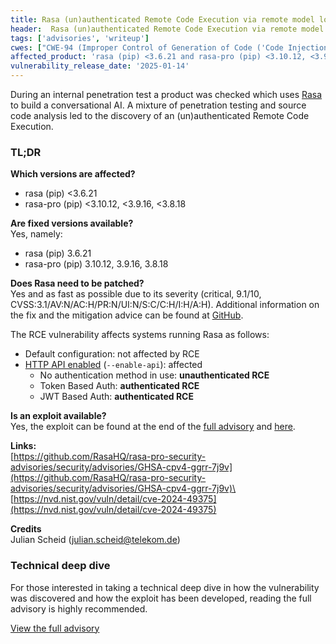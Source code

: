 ```yaml
---
title: Rasa (un)authenticated Remote Code Execution via remote model loading (CVE-2024-49375)
header:  Rasa (un)authenticated Remote Code Execution via remote model loading (CVE-2024-49375)
tags: ['advisories', 'writeup']
cwes: ["CWE-94 (Improper Control of Generation of Code ('Code Injection'))", "CWE-502 (Deserialization of Untrusted Data)"]
affected_product: 'rasa (pip) <3.6.21 and rasa-pro (pip) <3.10.12, <3.9.16, <3.8.18'
vulnerability_release_date: '2025-01-14'
---
```


During an internal penetration test a product was checked which uses [Rasa](https://rasa.com/) to build a conversational AI. A mixture of penetration testing and source code analysis led to the discovery of an (un)authenticated Remote Code Execution.<!--more-->

### TL;DR
**Which versions are affected?**
* rasa (pip) <3.6.21
* rasa-pro (pip) <3.10.12, <3.9.16, <3.8.18

**Are fixed versions available?**\
Yes, namely:
* rasa (pip) 3.6.21
* rasa-pro (pip) 3.10.12, 3.9.16, 3.8.18

**Does Rasa need to be patched?**\
Yes and as fast as possible due to its severity (critical, 9.1/10, CVSS:3.1/AV:N/AC:H/PR:N/UI:N/S:C/C:H/I:H/A:H). Additional information on the fix and the mitigation advice can be found at [GitHub](https://github.com/RasaHQ/rasa-pro-security-advisories/security/advisories/GHSA-cpv4-ggrr-7j9v).

The RCE vulnerability affects systems running Rasa as follows:

- Default configuration: not affected by RCE
- [HTTP API enabled](https://rasa.com/docs/reference/api/pro/rasa-pro-rest-api/) (`--enable-api`): affected
  - No authentication method in use: **unauthenticated RCE**
  - Token Based Auth: **authenticated RCE**  
  - JWT Based Auth: **authenticated RCE**

**Is an exploit available?**\
Yes, the exploit can be found at the end of the [full advisory](/assets/advisories/Rasa_unauthenticated_RCE_CVE-2024-49375.pdf) and [here](/assets/exploits/rasa/exploit.py).

**Links:**\
[https://github.com/RasaHQ/rasa-pro-security-advisories/security/advisories/GHSA-cpv4-ggrr-7j9v](https://github.com/RasaHQ/rasa-pro-security-advisories/security/advisories/GHSA-cpv4-ggrr-7j9v)\
[https://nvd.nist.gov/vuln/detail/cve-2024-49375](https://nvd.nist.gov/vuln/detail/cve-2024-49375)

**Credits**\
Julian Scheid ([julian.scheid@telekom.de](mailto:julian.scheid@telekom.de))

### Technical deep dive
For those interested in taking a technical deep dive in how the vulnerability was discovered and how the exploit has been developed, reading the full advisory is highly recommended.

[View the full advisory](/assets/advisories/Rasa_unauthenticated_RCE_CVE-2024-49375.pdf)
